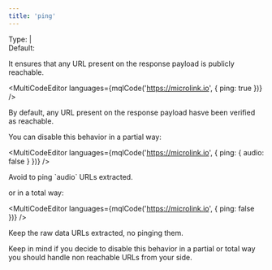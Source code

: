 ```yaml
---
title: 'ping'
--- 
```


Type: <TypeContainer><Type children='<boolean>'/> | <Type children='<object>'/></TypeContainer><br/>
Default: <Type children='true'/>

It ensures that any URL present on the response payload is publicly reachable.

<MultiCodeEditor languages={mqlCode('https://microlink.io', { ping: true })} />

<Figcaption>By default, any URL present on the response payload hasve been verified as reachable.</Figcaption>

You can disable this behavior in a partial way:

<MultiCodeEditor languages={mqlCode('https://microlink.io', { ping: { audio: false } })} />

<Figcaption>Avoid to ping `audio` URLs extracted.</Figcaption>

or in a total way:

<MultiCodeEditor languages={mqlCode('https://microlink.io', { ping: false })} />

<Figcaption>Keep the raw data URLs extracted, no pinging them.</Figcaption>

Keep in mind if you decide to disable this behavior in a partial or total way you should handle non reachable URLs from your side.
